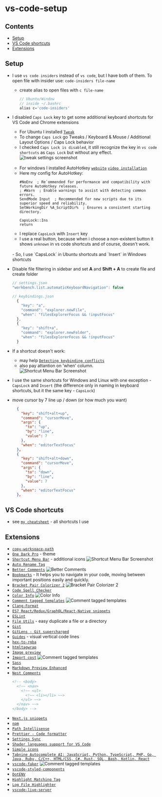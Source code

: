 # vs-code-setup

## Contents
- [Setup](#setup)
- [VS Code shortcuts](#vs-code-shortcuts)
- [Extensions](#extensions)

## Setup
- I use `vs code insiders` instead of `vs code`, but I have both of them. To open file with insider use:
  `code-insiders file-name`
  - create alias to open files with `c file-name`
    ```js
    // Ubuntu/Window
    // inside ~/.bashrc
    alias c='code-insiders'
    ```
- I disabled `Caps Lock` key to get some additional keyboard shortcuts for VS Code and Chrome extensions
    - For Ubuntu I installed [`Tweak`](https://linuxconfig.org/how-to-install-tweak-tool-on-ubuntu-20-04-lts-focal-fossa-linux)
    - To change `Caps Lock` go Tweaks / Keyboard & Mouse / Additional Layout Options / Caps Lock behavior
    - I checked `Caps Lock is disabled`, it still recognize the key in `vs code shortcuts` as `Caps Lock` but without any effect.
    ![tweak settings screenshot](screenshots/9.png)
    <br><br>
    - For windows I installed AutoHotkey [`website`](https://www.autohotkey.com/) [`video installation`](https://www.youtube.com/watch?v=lxLNtBYjkjU)
    - Here my config for AutoHotkey:
      ```ahk
      #NoEnv  ; Re`ommended for performance and compatibility with future AutoHotkey releases.
      ; #Warn  ; Enable warnings to assist with detecting common errors.
      SendMode Input  ; Recommended for new scripts due to its superior speed and reliability.
      SetWorkingDir %A_ScriptDir%  ; Ensures a consistent starting directory.

      CapsLock::Ins
      return
      ```
    - I replace `CapsLock` with `Insert` key
    - I use a real button, because when i choose a non-existent button it shows `unknown` in vs code shortcuts and of course, doesn't work.
    <br>
    - So, I use `CapsLock` in Ubuntu shortcuts and `Insert` in Windows shortcuts
     <br>
    
- Disable file filtering in sidebar and set **A** and **Shift + A** to create file and create folder
  ```js
  // settings.json
  "workbench.list.automaticKeyboardNavigation": false
  
  // keybindings.json
    {
      "key": "a",
      "command": "explorer.newFile",
      "when": "filesExplorerFocus && !inputFocus"
    },
    {
      "key": "shift+a",
      "command": "explorer.newFolder",
      "when": "filesExplorerFocus && !inputFocus"
    }
  ```
- If a shortcut doesn't work:
  - may help [`Detecting keybinding conflicts`](https://code.visualstudio.com/docs/getstarted/keybindings#_detecting-keybinding-conflicts)
  - also pay attantion on 'when' column.
    ![Shortcut Menu Bar Screenshot](screenshots/8.png)
- I use the same shortcuts for Windows and Linux with one exception - `CapsLock` and `Insert` (the difference only in naming in keyboard shortcuts, but it the same key - `CapsLock`)
- move cursor by 7 line up / down (or how much you want)
  ```json
    {
      "key": "shift+alt+up",
      "command": "cursorMove",
      "args": {
        "to": "up",
        "by": "line",
        "value": 7
      },
      "when": "editorTextFocus"
    },
    {
      "key": "shift+alt+down",
      "command": "cursorMove",
      "args": {
        "to": "down",
        "by": "line",
        "value": 7
      },
      "when": "editorTextFocus"
    },
  ```

## VS Code shortcuts
  - see [`my cheatsheet`]() - all shortcuts I use 
    
 
## Extensions
  - [`copy-workspace-path`](https://github.com/malashevskyi/copy-workspace-path-vs-code-extension)
  - [`One Dark Pro`](https://github.com/Binaryify/OneDark-Pro) - theme
  - [`Shortcut Menu Bar`](https://github.com/GorvGoyl/Shortcut-Menu-Bar-VSCode-Extension) - additional icons
  ![Shortcut Menu Bar Screenshot](screenshots/1.png)
  - [`Auto Rename Tag`](https://marketplace.visualstudio.com/items?itemName=formulahendry.auto-rename-tag)
  - [`Better Comments`](https://github.com/aaron-bond/better-comments)
  ![Better Comments](screenshots/2.png)
  - [`Bookmarks`](https://github.com/alefragnani/vscode-bookmarks) - It helps you to navigate in your code, moving between important positions easily and quickly.
  - [`Bracket Pair Colorizer 2`](https://github.com/CoenraadS/Bracket-Pair-Colorizer-2)
   ![Bracket Pair Colorizer 2](screenshots/3.png)<br>
  - [`Code Spell Checker`](https://github.com/streetsidesoftware/vscode-spell-checker)
  - [`Color Info`](https://github.com/mattbierner/vscode-color-info)
  ![Color Info](screenshots/5.png)<br>
  - [`Comment tagged templates`](https://github.com/mjbvz/vscode-comment-tagged-templates)
  ![Comment tagged templates](screenshots/4.png)<br>
  - [`Clang-Format`](https://github.com/xaverh/vscode-clang-format-provider)
  - [`ES7 React/Redux/GraphQL/React-Native snippets`](https://github.com/dsznajder/vscode-es7-javascript-react-snippets)
  - [`ESLint`](https://github.com/Microsoft/vscode-eslint)
  - [`File Utils`](https://github.com/sleistner/vscode-fileutils) - easy duplicate a file or a directory
  - [`Gist`](https://github.com/kenhowardpdx/vscode-gist)
  - [`GitLens - Git supercharged`](https://github.com/eamodio/vscode-gitlens)
  - [`Guides`](https://github.com/spywhere/vscode-guides) - visual vertical code lines
  - [`hex-to-rgba`](https://github.com/DakshMiglani/VSCode-Hex-To-RGBA)
  - [`htmltagwrap`](https://github.com/bgashler1/vscode-htmltagwrap)
  - [`Image preview`](https://github.com/kisstkondoros/gutter-preview)
  - [`Import cost`](https://github.com/wix/import-cost)
  ![Comment tagged templates](screenshots/5.png)<br>
  - [`Sass`](https://github.com/TheRealSyler/vscode-sass-indented)
  - [`Markdown Preview Enhanced`](https://github.com/shd101wyy/vscode-markdown-preview-enhanced)
  - [`Nest Comments`](https://github.com/philsinatra/NestedCommentsVSCode)
    ```html
    <!-- <body>
      <!~~ <nav>
        <!~~ <ul>
          <!~~ <li></li> ~~>
        </ul> ~~>
      </nav> ~~>
    </body> -->
    ```
  - [`Next.js snippets`](https://github.com/pulkitgangwar/next.js-snippets)
  - [`npm`](https://github.com/Microsoft/vscode-npm-scripts)
  - [`Path Intellisense`](https://github.com/ChristianKohler/PathIntellisense)
  - [`Prettier - Code formatter`](https://github.com/prettier/prettier-vscode)
  - [`Settings Sync`](https://github.com/shanalikhan/code-settings-sync)
  - [`Shader languages support for VS Code`](https://github.com/stef-levesque/vscode-shader)
  - [`Simple icons`](https://github.com/LaurentTreguier/vscode-simple-icons)
  - [`Tabnine Autocomplete AI: JavaScript, Python, TypeScript, PHP, Go, Java, Ruby, C/C++, HTML/CSS, C#, Rust, SQL, Bash, Kotlin, React`](https://github.com/codota/tabnine-vscode)
  - [`vscode-faker`](https://github.com/deerawan/vscode-faker)
  ![Comment tagged templates](screenshots/6.png)<br>
  - [`vscode-styled-components`](https://github.com/styled-components/vscode-styled-components)
  - [`DotENV`](https://github.com/mikestead/vscode-dotenv)
  - [`Highlight Matching Tag`](https://github.com/vincaslt/vscode-highlight-matching-tag)
  - [`Log File Highlighter`](https://github.com/emilast/vscode-logfile-highlighter)
  - [`vscode-live-server`](https://github.com/ritwickdey/vscode-live-server)


    
